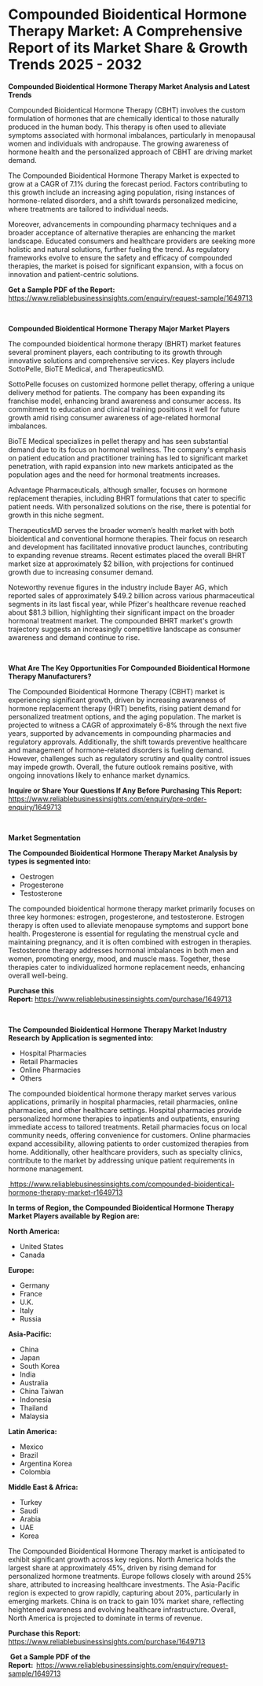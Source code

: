 <p><h1>Compounded Bioidentical Hormone Therapy Market: A Comprehensive Report of its Market Share & Growth Trends 2025 - 2032</h1></p><p><strong>Compounded Bioidentical Hormone Therapy Market Analysis and Latest Trends</strong></p>
<p><p>Compounded Bioidentical Hormone Therapy (CBHT) involves the custom formulation of hormones that are chemically identical to those naturally produced in the human body. This therapy is often used to alleviate symptoms associated with hormonal imbalances, particularly in menopausal women and individuals with andropause. The growing awareness of hormone health and the personalized approach of CBHT are driving market demand.</p><p>The Compounded Bioidentical Hormone Therapy Market is expected to grow at a CAGR of 7.1% during the forecast period. Factors contributing to this growth include an increasing aging population, rising instances of hormone-related disorders, and a shift towards personalized medicine, where treatments are tailored to individual needs. </p><p>Moreover, advancements in compounding pharmacy techniques and a broader acceptance of alternative therapies are enhancing the market landscape. Educated consumers and healthcare providers are seeking more holistic and natural solutions, further fueling the trend. As regulatory frameworks evolve to ensure the safety and efficacy of compounded therapies, the market is poised for significant expansion, with a focus on innovation and patient-centric solutions.</p></p>
<p><strong>Get a Sample PDF of the Report:&nbsp;</strong> <a href="https://www.reliablebusinessinsights.com/enquiry/request-sample/1649713?utm_campaign=2747&utm_medium=2&utm_source=Github&utm_content=ia&utm_term=19042025&utm_id=compounded-bioidentical-hormone-therapy">https://www.reliablebusinessinsights.com/enquiry/request-sample/1649713</a></p>
<p>&nbsp;</p>
<p><strong>Compounded Bioidentical Hormone Therapy Major Market Players</strong></p>
<p><p>The compounded bioidentical hormone therapy (BHRT) market features several prominent players, each contributing to its growth through innovative solutions and comprehensive services. Key players include SottoPelle, BioTE Medical, and TherapeuticsMD.</p><p>SottoPelle focuses on customized hormone pellet therapy, offering a unique delivery method for patients. The company has been expanding its franchise model, enhancing brand awareness and consumer access. Its commitment to education and clinical training positions it well for future growth amid rising consumer awareness of age-related hormonal imbalances.</p><p>BioTE Medical specializes in pellet therapy and has seen substantial demand due to its focus on hormonal wellness. The company's emphasis on patient education and practitioner training has led to significant market penetration, with rapid expansion into new markets anticipated as the population ages and the need for hormonal treatments increases.</p><p>Advantage Pharmaceuticals, although smaller, focuses on hormone replacement therapies, including BHRT formulations that cater to specific patient needs. With personalized solutions on the rise, there is potential for growth in this niche segment.</p><p>TherapeuticsMD serves the broader women’s health market with both bioidentical and conventional hormone therapies. Their focus on research and development has facilitated innovative product launches, contributing to expanding revenue streams. Recent estimates placed the overall BHRT market size at approximately $2 billion, with projections for continued growth due to increasing consumer demand.</p><p>Noteworthy revenue figures in the industry include Bayer AG, which reported sales of approximately $49.2 billion across various pharmaceutical segments in its last fiscal year, while Pfizer's healthcare revenue reached about $81.3 billion, highlighting their significant impact on the broader hormonal treatment market. The compounded BHRT market's growth trajectory suggests an increasingly competitive landscape as consumer awareness and demand continue to rise.</p></p>
<p>&nbsp;</p>
<p><strong>What Are The Key Opportunities For Compounded Bioidentical Hormone Therapy Manufacturers?</strong></p>
<p><p>The Compounded Bioidentical Hormone Therapy (CBHT) market is experiencing significant growth, driven by increasing awareness of hormone replacement therapy (HRT) benefits, rising patient demand for personalized treatment options, and the aging population. The market is projected to witness a CAGR of approximately 6-8% through the next five years, supported by advancements in compounding pharmacies and regulatory approvals. Additionally, the shift towards preventive healthcare and management of hormone-related disorders is fueling demand. However, challenges such as regulatory scrutiny and quality control issues may impede growth. Overall, the future outlook remains positive, with ongoing innovations likely to enhance market dynamics.</p></p>
<p><strong>Inquire or Share Your Questions If Any Before Purchasing This Report:</strong> <a href="https://www.reliablebusinessinsights.com/enquiry/pre-order-enquiry/1649713?utm_campaign=2747&utm_medium=2&utm_source=Github&utm_content=ia&utm_term=19042025&utm_id=compounded-bioidentical-hormone-therapy">https://www.reliablebusinessinsights.com/enquiry/pre-order-enquiry/1649713</a></p>
<p>&nbsp;</p>
<p><strong>Market Segmentation</strong></p>
<p><strong>The Compounded Bioidentical Hormone Therapy Market Analysis by types is segmented into:</strong></p>
<p><ul><li>Oestrogen</li><li>Progesterone</li><li>Testosterone</li></ul></p>
<p><p>The compounded bioidentical hormone therapy market primarily focuses on three key hormones: estrogen, progesterone, and testosterone. Estrogen therapy is often used to alleviate menopause symptoms and support bone health. Progesterone is essential for regulating the menstrual cycle and maintaining pregnancy, and it is often combined with estrogen in therapies. Testosterone therapy addresses hormonal imbalances in both men and women, promoting energy, mood, and muscle mass. Together, these therapies cater to individualized hormone replacement needs, enhancing overall well-being.</p></p>
<p><strong>Purchase this Report:&nbsp;</strong><a href="https://www.reliablebusinessinsights.com/purchase/1649713?utm_campaign=2747&utm_medium=2&utm_source=Github&utm_content=ia&utm_term=19042025&utm_id=compounded-bioidentical-hormone-therapy">https://www.reliablebusinessinsights.com/purchase/1649713</a></p>
<p>&nbsp;</p>
<p><strong>The Compounded Bioidentical Hormone Therapy Market Industry Research by Application is segmented into:</strong></p>
<p><ul><li>Hospital Pharmacies</li><li>Retail Pharmacies</li><li>Online Pharmacies</li><li>Others</li></ul></p>
<p><p>The compounded bioidentical hormone therapy market serves various applications, primarily in hospital pharmacies, retail pharmacies, online pharmacies, and other healthcare settings. Hospital pharmacies provide personalized hormone therapies to inpatients and outpatients, ensuring immediate access to tailored treatments. Retail pharmacies focus on local community needs, offering convenience for customers. Online pharmacies expand accessibility, allowing patients to order customized therapies from home. Additionally, other healthcare providers, such as specialty clinics, contribute to the market by addressing unique patient requirements in hormone management.</p></p>
<p><a href="https://www.reliablebusinessinsights.com/compounded-bioidentical-hormone-therapy-market-r1649713?utm_campaign=2747&utm_medium=2&utm_source=Github&utm_content=ia&utm_term=19042025&utm_id=compounded-bioidentical-hormone-therapy">&nbsp;https://www.reliablebusinessinsights.com/compounded-bioidentical-hormone-therapy-market-r1649713</a></p>
<p><strong>In terms of Region, the Compounded Bioidentical Hormone Therapy Market Players available by Region are:</strong></p>
<p>
    <p> <strong> North America: </strong>
        <ul>
            <li>United States</li>
            <li>Canada</li>
        </ul>
        </p> 
    <p> <strong> Europe: </strong>
        <ul>
            <li>Germany</li>
            <li>France</li>
            <li>U.K.</li>
            <li>Italy</li>
            <li>Russia</li>
        </ul>
        </p> 
    <p> <strong> Asia-Pacific: </strong>
        <ul>
            <li>China</li>
            <li>Japan</li>
            <li>South Korea</li>
            <li>India</li>
            <li>Australia</li>
            <li>China Taiwan</li>
            <li>Indonesia</li>
            <li>Thailand</li>
            <li>Malaysia</li>
        </ul>
        </p> 
    <p> <strong> Latin America: </strong>
        <ul>
            <li>Mexico</li>
            <li>Brazil</li>
            <li>Argentina Korea</li>
            <li>Colombia</li>
        </ul>
        </p> 
    <p> <strong> Middle East & Africa: </strong>
        <ul>
            <li>Turkey</li>
            <li>Saudi</li>
            <li>Arabia</li>
            <li>UAE</li>
            <li>Korea</li>
        </ul>
    </p>
    </p>
<p><p>The Compounded Bioidentical Hormone Therapy market is anticipated to exhibit significant growth across key regions. North America holds the largest share at approximately 45%, driven by rising demand for personalized hormone treatments. Europe follows closely with around 25% share, attributed to increasing healthcare investments. The Asia-Pacific region is expected to grow rapidly, capturing about 20%, particularly in emerging markets. China is on track to gain 10% market share, reflecting heightened awareness and evolving healthcare infrastructure. Overall, North America is projected to dominate in terms of revenue.</p></p>
<p><strong>Purchase this Report: </strong><a href="https://www.reliablebusinessinsights.com/purchase/1649713?utm_campaign=2747&utm_medium=2&utm_source=Github&utm_content=ia&utm_term=19042025&utm_id=compounded-bioidentical-hormone-therapy">https://www.reliablebusinessinsights.com/purchase/1649713</a></p>
<p>&nbsp;<strong>Get a Sample PDF of the Report:&nbsp;&nbsp;</strong><a href="https://www.reliablebusinessinsights.com/enquiry/request-sample/1649713?utm_campaign=2747&utm_medium=2&utm_source=Github&utm_content=ia&utm_term=19042025&utm_id=compounded-bioidentical-hormone-therapy">https://www.reliablebusinessinsights.com/enquiry/request-sample/1649713</a></p>
<p><strong></strong></p>
<p><p></p><p></p><p></p></p>